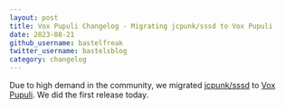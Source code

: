 ```yaml
---
layout: post
title: Vox Pupuli Changelog - Migrating jcpunk/sssd to Vox Pupuli
date: 2023-08-21
github_username: bastelfreak
twitter_username: bastelsblog
category: changelog
---
```


Due to high demand in the community, we migrated
[jcpunk/sssd](https://forge.puppet.com/modules/jcpunk/sssd/readme)
to [Vox Pupuli](https://forge.puppet.com/modules/puppet/sssd/readme). We did the
first release today.
